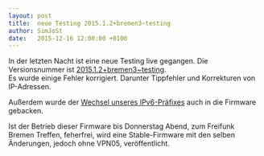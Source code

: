 ```yaml
---
layout: post
title:  neue Testing 2015.1.2+bremen3~testing
author: SimJoSt
date:   2015-12-16 12:00:00 +0100
---
```

In der letzten Nacht ist eine neue Testing live gegangen. Die Versionsnummer ist [2015.1.2+bremen3~testing](http://wiki.bremen.freifunk.net/Firmware/Changelog#freifunk-bremen-versionen_2015-1-2-bremen3-testing).  
Es wurde einige Fehler korrigiert. Darunter Tippfehler und Korrekturen von IP-Adressen.

Außerdem wurde der [Wechsel unseres IPv6-Präfixes](http://bremen.freifunk.net/blog/2015/11/14/neuer-uplink.html) auch in die Firmware gebacken.

Ist der Betrieb dieser Firmware bis Donnerstag Abend, zum Freifunk Bremen Treffen, feherfrei, wird eine Stable-Firmware mit den selben Änderungen, jedoch ohne VPN05, veröffentlicht.
